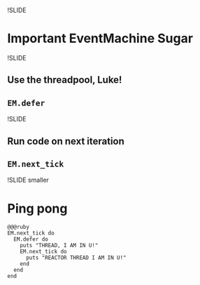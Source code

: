 !SLIDE

# Important EventMachine Sugar #

!SLIDE

## Use the threadpool, Luke! ##

## `EM.defer` ##

!SLIDE

## Run code on next iteration ##

## `EM.next_tick` ##

!SLIDE smaller

# Ping pong #

    @@@ruby
    EM.next_tick do
      EM.defer do
        puts "THREAD, I AM IN U!"
        EM.next_tick do
          puts "REACTOR THREAD I AM IN U!"
        end
      end
    end
